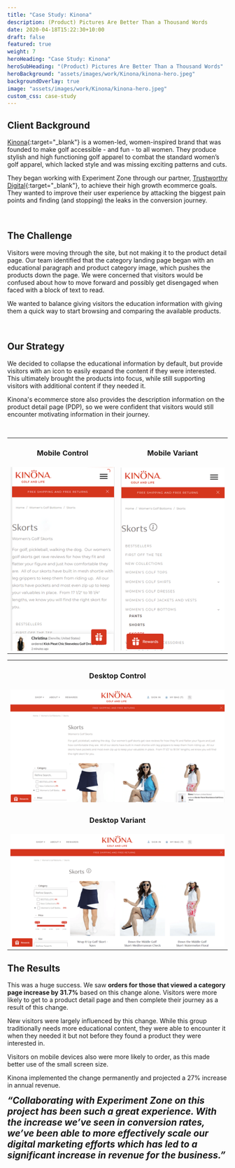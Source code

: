 ```yaml
---
title: "Case Study: Kinona"
description: (Product) Pictures Are Better Than a Thousand Words
date: 2020-04-18T15:22:30+10:00
draft: false
featured: true
weight: 7
heroHeading: "Case Study: Kinona"
heroSubHeading: "(Product) Pictures Are Better Than a Thousand Words"
heroBackground: "assets/images/work/Kinona/kinona-hero.jpeg"
backgroundOverlay: true
image: "assets/images/work/Kinona/kinona-hero.jpeg"
custom_css: case-study
---
```


## Client Background

[Kinona](https://kinonasport.com/){:target="\_blank"} is a women-led, women-inspired brand that was founded to make golf accessible - and fun - to all women. They produce stylish and high functioning golf apparel to combat the standard women’s golf apparel, which lacked style and was missing exciting patterns and cuts.

They began working with Experiment Zone through our partner, [Trustworthy Digital](https://www.trustworthydigital.com/){:target="\_blank"}, to achieve their high growth ecommerce goals. They wanted to improve their user experience by attacking the biggest pain points and finding (and stopping) the leaks in the conversion journey.

<br>

## The Challenge

Visitors were moving through the site, but not making it to the product detail page. Our team identified that the category landing page began with an educational paragraph and product category image, which pushes the products down the page. We were concerned that visitors would be confused about how to move forward and possibly get disengaged when faced with a block of text to read.

We wanted to balance giving visitors the education information with giving them a quick way to start browsing and comparing the available products.

<br>

## Our Strategy

We decided to collapse the educational information by default, but provide visitors with an icon to easily expand the content if they were interested. This ultimately brought the products into focus, while still supporting visitors with additional content if they needed it.

Kinona's ecommerce store also provides the description information on the product detail page (PDP), so we were confident that visitors would still encounter motivating information in their journey.

<br>

<style>
    td {
        text-align: center
    }
    .content img {
        margin: 30px 0 60px 0;
        border: solid black 0.1px;
    }
    .content td h3 {
        color: black;
    }

</style>

<div>
    <table>
        <tr>
            <td><h3>Mobile Control</h3></td>
            <td><h3>Mobile Variant</h3></td>
        </tr>
        <tr>
            <td><img src="/assets/images/work/Kinona/Mobile-Control.png"></td>
            <td><img src="/assets/images/work/Kinona/Mobile-Variant.png"></td>
        </tr>
    </table>
    <table>    
        <tr>
            <td><h3>Desktop Control</h3></td>
        </tr>
        <tr>
            <td><img src="/assets/images/work/Kinona/Desktop-Control.png" ></td>
        </tr>
        <tr>
            <td><h3>Desktop Variant</h3></td>
        </tr>
        <tr>
            <td><img src="/assets/images/work/Kinona/Desktop-Variant.png" ></td>
        </tr>
    </table>
</div>

## The Results

This was a huge success. We saw **orders for those that viewed a category page increase by 31.7%** based on this change alone. Visitors were more likely to get to a product detail page and then complete their journey as a result of this change.

New visitors were largely influenced by this change. While this group traditionally needs more educational content, they were able to encounter it when they needed it but not before they found a product they were interested in.

Visitors on mobile devices also were more likely to order, as this made better use of the small screen size.

Kinona implemented the change permanently and projected a 27% increase in annual revenue.

<div><b><i style="font-size: 1.3rem">“Collaborating with Experiment Zone on this project has been such a great experience. With the increase we’ve seen in conversion rates, we’ve been able to more effectively scale our digital marketing efforts which has led to a significant increase in revenue for the business.”</i></b>
</div>
